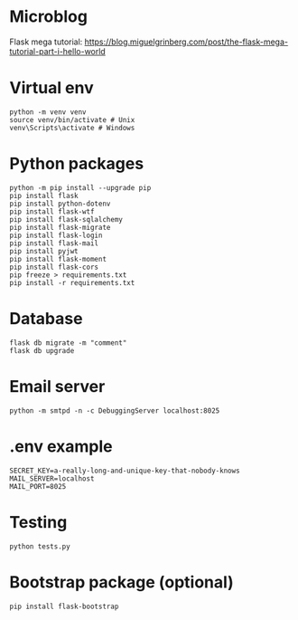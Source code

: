 # Microblog
Flask mega tutorial: https://blog.miguelgrinberg.com/post/the-flask-mega-tutorial-part-i-hello-world

# Virtual env
```
python -m venv venv
source venv/bin/activate # Unix
venv\Scripts\activate # Windows
```

# Python packages
```
python -m pip install --upgrade pip
pip install flask
pip install python-dotenv
pip install flask-wtf
pip install flask-sqlalchemy
pip install flask-migrate
pip install flask-login
pip install flask-mail
pip install pyjwt
pip install flask-moment
pip install flask-cors
pip freeze > requirements.txt
pip install -r requirements.txt
```

# Database
```
flask db migrate -m "comment"
flask db upgrade
```

# Email server
```
python -m smtpd -n -c DebuggingServer localhost:8025
```

# .env example
```
SECRET_KEY=a-really-long-and-unique-key-that-nobody-knows
MAIL_SERVER=localhost
MAIL_PORT=8025
```

# Testing
```
python tests.py
```

# Bootstrap package (optional)
```
pip install flask-bootstrap
```
